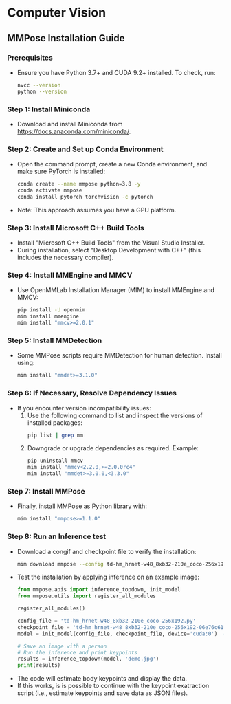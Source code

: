 # Computer Vision

## MMPose Installation Guide

### Prerequisites
- Ensure you have Python 3.7+ and CUDA 9.2+ installed. To check, run:
  ```bash
  nvcc --version
  python --version

### Step 1: Install Miniconda
- Download and install Miniconda from https://docs.anaconda.com/miniconda/.

### Step 2: Create and Set up Conda Environment
- Open the command prompt, create a new Conda environment, and make sure PyTorch is installed:
  ```bash
  conda create --name mmpose python=3.8 -y
  conda activate mmpose
  conda install pytorch torchvision -c pytorch
- Note: This approach assumes you have a GPU platform.

### Step 3: Install Microsoft C++ Build Tools
- Install "Microsoft C++ Build Tools" from the Visual Studio Installer.
- During installation, select "Desktop Development with C++" (this includes the necessary compiler).

### Step 4: Install MMEngine and MMCV
- Use OpenMMLab Installation Manager (MIM) to install MMEngine and MMCV:
  ```bash
  pip install -U openmim
  mim install mmengine
  mim install "mmcv>=2.0.1"

### Step 5: Install MMDetection
- Some MMPose scripts require MMDetection for human detection. Install using:
  ```bash
  mim install "mmdet>=3.1.0"

### Step 6: If Necessary, Resolve Dependency Issues
- If you encounter version incompatibility issues:
    1. Use the following command to list and inspect the versions of installed packages:
       ```bash
       pip list | grep mm
    2. Downgrade or upgrade dependencies as required. Example:
       ```bash
       pip uninstall mmcv
       mim install "mmcv<2.2.0,>=2.0.0rc4"
       mim install "mmdet>=3.0.0,<3.3.0"

### Step 7: Install MMPose
- Finally, install MMPose as Python library with:
  ```bash
  mim install "mmpose>=1.1.0"

### Step 8: Run an Inference test
- Download a congif and checkpoint file to verify the installation:
  ```bash
  mim download mmpose --config td-hm_hrnet-w48_8xb32-210e_coco-256x192 --dest .
- Test the installation by applying inference on an example image:
  ```python
  from mmpose.apis import inference_topdown, init_model
  from mmpose.utils import register_all_modules
  
  register_all_modules()
  
  config_file = 'td-hm_hrnet-w48_8xb32-210e_coco-256x192.py'
  checkpoint_file = 'td-hm_hrnet-w48_8xb32-210e_coco-256x192-06e76c616_20220913.pth'
  model = init_model(config_file, checkpoint_file, device='cuda:0')  # or device='cpu'
  
  # Save an image with a person
  # Run the inference and print keypoints
  results = inference_topdown(model, 'demo.jpg')
  print(results)
- The code will estimate body keypoints and display the data.
- If this works, is is possible to continue with the keypoint exatraction script (i.e., estimate keypoints and save data as JSON files).
